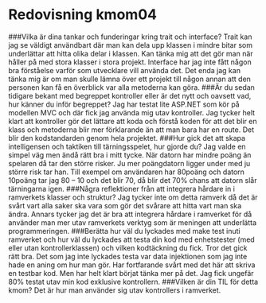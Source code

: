 ---
---
Redovisning kmom04
=========================

###Vilka är dina tankar och funderingar kring trait och interface?
Trait kan jag se väldigt användbart där man kan dela upp klassen i mindre bitar som underlättar att hitta olika delar i klassen. Kan tänka mig att det gör man när håller på med stora klasser i stora projekt. Interface har jag inte fått någon bra förståelse varför som utvecklare vill använda det. Det enda jag kan tänka mig är om man skulle lämna över ett projekt till någon annan att den personen kan få en överblick var alla metoderna kan göra.
###Är du sedan tidigare bekant med begreppet kontroller eller är det nytt och oavsett vad, hur känner du inför begreppet?
Jag har testat lite ASP.NET som kör på modellen MVC och där fick jag använda mig utav kontroller. Jag tycker helt klart att kontroller gör det lättare att koda och förstå koden för att det blir en klass och metoderna blir mer förklarande än att man bara har en route. Det blir den kodstandarden genom hela projektet. 
###Hur gick det att skapa intelligensen och taktiken till tärningsspelet, hur gjorde du?
Jag valde en simpel väg men ändå rätt bra i mitt tycke. När datorn har mindre poäng än spelaren då tar den större risker. Ju mer poängdatorn ligger under med ju större risk tar han. Till exempel om användaren har 80poäng och datorn 10poäng tar jag 80 – 10 och det blir 70, då blir  det 70% chans att datorn slår tärningarna igen. 
###Några reflektioner från att integrera hårdare in i ramverkets klasser och struktur?
Jag tycker inte om detta ramverk då det är svårt vart alla saker ska vara som gör det svårare att hitta vart man ska ändra. Annars tycker jag det är bra att integrera hårdare i ramverket för då använder man mer utav ramverkets verktyg som är meningen att underlätta programmeringen. 
###Berätta hur väl du lyckades med make test inuti ramverket och hur väl du lyckades att testa din kod med enhetstester (med eller utan kontrollerklassen) och vilken kodtäckning du fick.
Tror det gick rätt bra. Det som jag inte lyckades testa var data injektionen som jag inte hade en aning om hur man gör. Har fortfarande svårt med det här att skriva en testbar kod. Men har helt klart börjat tänka mer på det. Jag fick ungefär 80% testat utav min kod exklusive kontrollern.
###Vilken är din TIL för detta kmom?
Det är hur man använder sig utav kontrollers i ramverket. 
